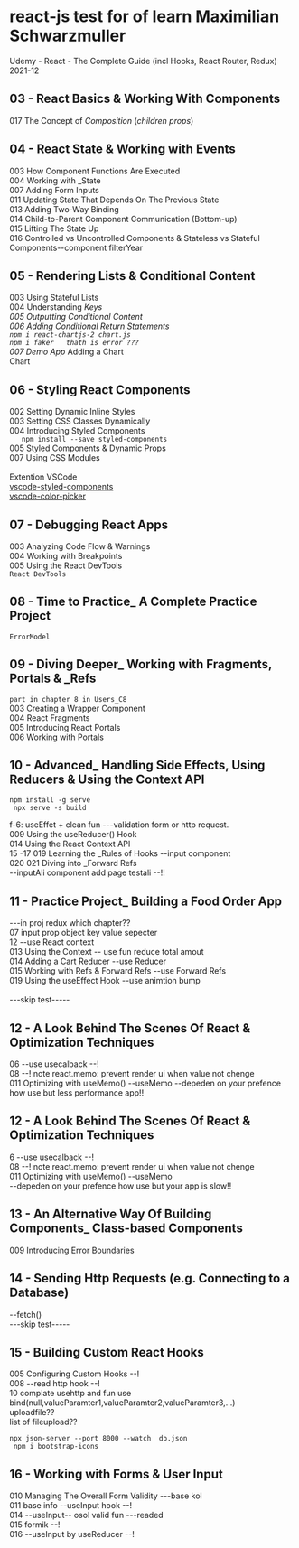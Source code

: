# react-js test for of learn Maximilian  Schwarzmuller

Udemy - React - The Complete Guide (incl Hooks, React Router, Redux) 2021-12 

## 03 - React Basics & Working With Components

017 The Concept of _Composition_ (_children props_)


## 04 - React State & Working with Events

003 How Component Functions Are Executed<br />
004 Working with _State<br />
007 Adding Form Inputs<br />
011 Updating State That Depends On The Previous State<br />
013 Adding Two-Way Binding<br />
014 Child-to-Parent Component Communication (Bottom-up)<br />
015 Lifting The State Up<br />
016 Controlled vs Uncontrolled Components & Stateless vs Stateful Components--component filterYear <br />

## 05 - Rendering Lists & Conditional Content

003 Using Stateful Lists<br />
004 Understanding _Keys<br />
005 Outputting Conditional Content<br />
006 Adding Conditional Return Statements<br />
`npm i react-chartjs-2 chart.js ` <br />
`npm i faker   thath is error ???`                  <br />
007 Demo App_ Adding a Chart  <br />
Chart <br />

## 06 - Styling React Components

002 Setting Dynamic Inline Styles<br />
003 Setting CSS Classes Dynamically<br />
004 Introducing Styled Components <br />
 `    npm install --save styled-components `
<br />
005 Styled Components & Dynamic Props<br />
007 Using CSS Modules<br />
<br />
Extention VSCode 
<br />[vscode-styled-components](https://marketplace.visualstudio.com/items?itemName=styled-components.vscode-styled-components)
 <br />[vscode-color-picker](https://marketplace.visualstudio.com/items?itemName=AntiAntiSepticeye.vscode-color-picker)
<br />

## 07 - Debugging React Apps

003 Analyzing Code Flow & Warnings</br>
004 Working with Breakpoints<br/>
005 Using the React DevTools<br/>
`React DevTools`

## 08 - Time to Practice_ A Complete Practice Project

`ErrorModel`

## 09 - Diving Deeper_ Working with Fragments, Portals & _Refs

`part in chapter 8 in Users_C8`
<br/>
003 Creating a Wrapper Component<br/>
004 React Fragments<br/>
005 Introducing React Portals<br/>
006 Working with Portals<br/>

## 10 - Advanced_ Handling Side Effects, Using Reducers & Using the Context API

` npm install -g serve `<br/>
` npx serve -s build`  <br/>

f-6: useEffet  +  clean fun  ---validation form or http request. <br/>
009 Using the useReducer() Hook  <br/> 
014 Using the React Context API    <br/> 15 -17  019 Learning the _Rules of Hooks   --input  component  <br/>
020  021 Diving into _Forward Refs  <br/>  --inputAli component   add page testali --!! <br/>

## 11 - Practice Project_ Building a Food Order App
---in proj redux which chapter?? <br/>
07  input prop object key value sepecter <br/>
12  --use   React context   <br/>
013 Using the Context  -- use  fun reduce  total amout <br/>
014 Adding a Cart Reducer --use Reducer  <br/>
015 Working with Refs & Forward Refs    --use  Forward Refs  <br/>
019 Using the useEffect Hook     --use animtion bump <br/>
<br/>
---skip test-----<br/>
## 12 - A Look Behind The Scenes Of React & Optimization Techniques
 
06 --use  usecalback  --! <br/>
08 --! note react.memo: prevent render ui  when value not chenge <br/>
011 Optimizing with useMemo()   --useMemo  --depeden on your prefence how use but less performance app!!

## 12 - A Look Behind The Scenes Of React & Optimization Techniques

6 --use  usecalback  --!<br/>
08 --! note react.memo: prevent render ui  when value not chenge <br/>
011 Optimizing with useMemo()   --useMemo  <br/>--depeden on your prefence how use but your app is slow!!

## 13 - An Alternative Way Of Building Components_ Class-based Components 
009 Introducing Error Boundaries
## 14 - Sending Http Requests (e.g. Connecting to a Database)
--fetch()<br/>
---skip test----- 
## 15 - Building Custom React Hooks
005 Configuring Custom Hooks  --! <br/>
008  --read http hook --!  <br/>
10 complate usehttp   and  fun use bind(null,valueParamter1,valueParamter2,valueParamter3,...)  <br/>
uploadfile??<br/>
list of fileupload??<br/>

`npx json-server --port 8000 --watch 
db.json` <br/>
` npm i bootstrap-icons`

##  16 - Working with Forms & User Input 
010 Managing The Overall Form Validity   ---base kol <br/>
011  base info  --useInput  hook  --!<br/>
014  --useInput--   osol valid fun   ---readed <br/>
015 formik  --! <br/>
016  --useInput by  useReducer --!<br/>
